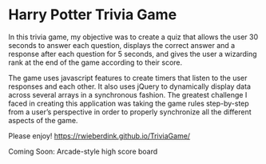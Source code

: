 # Harry Potter Trivia Game
  
  In this trivia game, my objective was to create a quiz that allows the user 30 seconds to answer each question, displays the correct answer and a response after each question for 5 seconds, and gives the user a wizarding rank at the end of the game according to their score.
  
  The game uses javascript features to create timers that listen to the user responses and each other. It also uses jQuery to dynamically display data across several arrays in a synchronous fashion. The greatest challenge I faced in creating this application was taking the game rules step-by-step from a user’s perspective in order to properly synchronize all the different aspects of the game. 

Please enjoy!
https://rwieberdink.github.io/TriviaGame/
  

Coming Soon: Arcade-style high score board 
